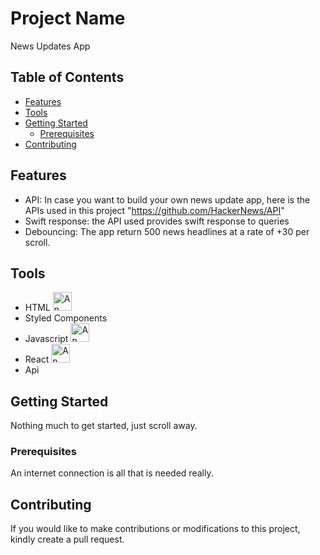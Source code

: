 # Project Name

News Updates App

## Table of Contents

- [Features](#features)
- [Tools](#tools)
- [Getting Started](#getting-started)
  - [Prerequisites](#prerequisites)
- [Contributing](#contributing)

## Features

- API: In case you want to build your own news update app, here is the APIs used in this project "https://github.com/HackerNews/API"
- Swift response: the API used provides swift response to queries
- Debouncing: The app return 500 news headlines at a rate of +30 per scroll.

## Tools

- HTML <img src="https://w7.pngwing.com/pngs/201/90/png-transparent-logo-html-html5.png" alt="An image of HTML logo" width="30" height="30">
- Styled Components 
- Javascript <img src="https://www.freepnglogos.com/uploads/javascript-png/png-javascript-badge-picture-8.png" alt="An image of HTML logo" width="30" height="30">
- React <img src="https://encrypted-tbn0.gstatic.com/images?q=tbn:ANd9GcTD3h1yhtorfMUUYDa_O7XKVBE9L9s1hSXqDW-8BueCufC0xMwGAZggRsaAZCu6te4cBSk&usqp=CAU" alt="An image of HTML logo" width="30" height="30">
- Api

## Getting Started

Nothing much to get started, just scroll away.

### Prerequisites

An internet connection is all that is needed really.

## Contributing

If you would like to make contributions or modifications to this project, kindly create a pull request.